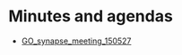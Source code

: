 #  Minutes and agendas

* [GO_synapse_meeting_150527](https://docs.google.com/document/d/1JhD-tSRY2gvilTuvyezwygekdMfwicdPbPyp56x1FqM/edit?usp=sharing)
